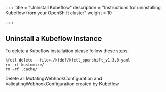 +++
title = "Uninstall Kubeflow"
description = "Instructions for uninstalling Kubeflow from your OpenShift cluster"
weight = 10
                    
+++

## Uninstall a Kubeflow Instance
To delete a Kubeflow installation please follow these steps:

```
kfctl delete --file=./kfdef/kfctl_openshift_v1.3.0.yaml
rm -rf kustomize/
rm -rf .cache/
```

Delete all MutatingWebhookConfiguration and ValidatingWebhookConfiguration created by Kubeflow
